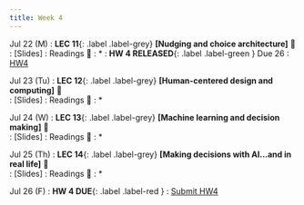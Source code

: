 ```yaml
---
title: Week 4 
---
```


Jul 22 (M)
: **LEC 11**{: .label .label-grey} **[Nudging and choice architecture]** 🎥  
    : [Slides]
: Readings 📖
: * 
:  **HW 4 RELEASED**{: .label .label-green } Due 26
    : [HW4](https://canvas.ucsd.edu/files/)

Jul 23 (Tu)
: **LEC 12**{: .label .label-grey} **[Human-centered design and computing]** 🎥  
    : [Slides]
: Readings 📖
: * 

Jul 24 (W)
: **LEC 13**{: .label .label-grey} **[Machine learning and decision making]** 🎥  
    : [Slides]
: Readings 📖
: * 

Jul 25 (Th)
: **LEC 14**{: .label .label-grey} **[Making decisions with AI…and in real life]** 🎥  
    : [Slides]
: Readings 📖
: * 

Jul 26 (F)
:  **HW 4 DUE**{: .label .label-red } 
    : [Submit HW4](https://canvas.ucsd.edu/courses/57867/assignments/820352)
